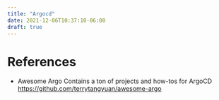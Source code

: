 ```yaml
---
title: "Argocd"
date: 2021-12-06T10:37:10-06:00
draft: true
---
```


# References

* Awesome Argo
Contains a ton of projects and how-tos for ArgoCD
https://github.com/terrytangyuan/awesome-argo